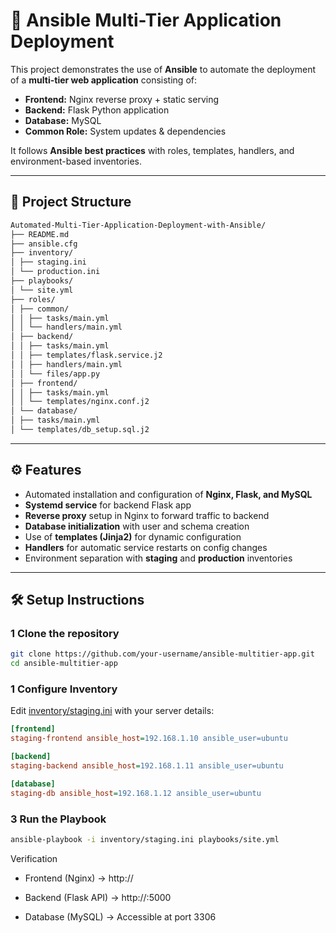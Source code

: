 # 🚀 Ansible Multi-Tier Application Deployment

This project demonstrates the use of **Ansible** to automate the deployment of a **multi-tier web application** consisting of:

- **Frontend:** Nginx reverse proxy + static serving  
- **Backend:** Flask Python application  
- **Database:** MySQL  
- **Common Role:** System updates & dependencies  

It follows **Ansible best practices** with roles, templates, handlers, and environment-based inventories.

---

## 📂 Project Structure

```bash
Automated-Multi-Tier-Application-Deployment-with-Ansible/
├── README.md
├── ansible.cfg
├── inventory/
│ ├── staging.ini
│ └── production.ini
├── playbooks/
│ └── site.yml
├── roles/
│ ├── common/
│ │ ├── tasks/main.yml
│ │ └── handlers/main.yml
│ ├── backend/
│ │ ├── tasks/main.yml
│ │ ├── templates/flask.service.j2
│ │ ├── handlers/main.yml
│ │ └── files/app.py
│ ├── frontend/
│ │ ├── tasks/main.yml
│ │ └── templates/nginx.conf.j2
│ └── database/
│ ├── tasks/main.yml
│ └── templates/db_setup.sql.j2
```


---

## ⚙️ Features


- Automated installation and configuration of **Nginx, Flask, and MySQL**
- **Systemd service** for backend Flask app
- **Reverse proxy** setup in Nginx to forward traffic to backend
- **Database initialization** with user and schema creation
- Use of **templates (Jinja2)** for dynamic configuration
- **Handlers** for automatic service restarts on config changes
- Environment separation with **staging** and **production** inventories

---

## 🛠️ Setup Instructions

### 1️ Clone the repository
```bash
git clone https://github.com/your-username/ansible-multitier-app.git
cd ansible-multitier-app
```
### 1️ Configure Inventory

Edit [inventory/staging.ini](staging.ini) with your server details:
```ini
[frontend]
staging-frontend ansible_host=192.168.1.10 ansible_user=ubuntu

[backend]
staging-backend ansible_host=192.168.1.11 ansible_user=ubuntu

[database]
staging-db ansible_host=192.168.1.12 ansible_user=ubuntu
```

### 3 Run the Playbook

```bash
ansible-playbook -i inventory/staging.ini playbooks/site.yml
```

Verification

- Frontend (Nginx) → http://<frontend-server-ip>

- Backend (Flask API) → http://<backend-server-ip>:5000

- Database (MySQL) → Accessible at port 3306
